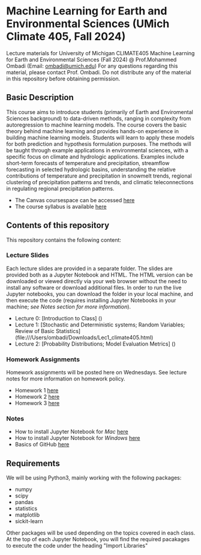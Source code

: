 # Machine Learning for Earth and Environmental Sciences (UMich Climate 405, Fall 2024)
Lecture materials for University of Michigan CLIMATE405 Machine Learning for Earth and Environmental Sciences (Fall 2024)
@ Prof.Mohammed Ombadi (Email: ombadi@umich.edu)
For any questions regarding this material, please contact Prof. Ombadi. Do not distribute any of the material in this repository before obtaining permission. 

## Basic Description
This course aims to introduce students (primarily of Earth and Enviromental Sciences background) to data-driven methods, ranging in complexity from autoregression to machine learning models. The course covers the basic theory behind machine learning and provides hands-on experience in building machine learning models. Students will learn to apply these models for both prediction and hypothesis formulation purposes. The methods will be taught through example applications in environmental sciences, with a specific focus on climate and hydrologic applications. Examples include short-term forecasts of temperature and precipitation, streamflow forecasting in selected hydrologic basins, understanding the relative contributions of temperature and precipitation in snowmelt trends, regional clustering of precipitation patterns and trends, and climatic teleconnections in regulating regional precipitation patterns.

- The Canvas coursespace can be accessed [here](https://umich.instructure.com/courses/710364)
- The course syllabus is available [here](https://clasp.engin.umich.edu/wp-content/uploads/sites/6/2024/02/Syllabus_Machine-Learning-in-Environmental-Sciences.pdf)

## Contents of this repository 
This repository contains the following content:

### Lecture Slides 
Each lecture slides are provided in a separate folder. The slides are provided both as a Jupyter Notebook and HTML. The HTML version can be downloaded or viewed directly via your web browser without the need to install any software or download additional files. In order to run the live Jupyter notebooks, you can download the folder in your local machine, and then execute the code (requires installing Jupyter Notebooks in your machine; _see Notes section for more information_). 

- Lecture 0: [Introduction to Class] ()
- Lecture 1: [Stochastic and Deterministic systems; Random Variables; Review of Basic Statistics] (file:///Users/ombadi/Downloads/Lec1_climate405.html)
- Lecture 2: [Probability Distributions; Model Evaluation Metrics] ()


### Homework Assignments
Homework assignments will be posted here on Wednesdays. See lecture notes for more information on homework policy.
- Homework 1 [here]()
- Homework 2 [here]()
- Homework 3 [here]()




### Notes
- How to install Jupyter Notebook for _Mac_ [here](https://www.geeksforgeeks.org/how-to-install-jupyter-notebook-on-macos/)
- How to install Jupyter Notebook for _Windows_ [here](https://www.codecademy.com/article/setting-up-jupyter-notebook)
- Basics of GitHub [here](https://docs.github.com/en/get-started/start-your-journey/hello-world)

## Requirements 
We will be using Python3, mainly working with the following packages:
- numpy
- scipy
- pandas
- statistics
- matplotlib
- sickit-learn

Other packages will be used depending on the topics covered in each class. At the top of each Jupyter Notebook, you will find the required pacakages to execute the code under the heading "Import Libraries"

